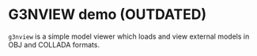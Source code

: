 # G3NVIEW demo (OUTDATED)

`g3nview` is a simple model viewer which loads and view external
models in OBJ and COLLADA formats.
